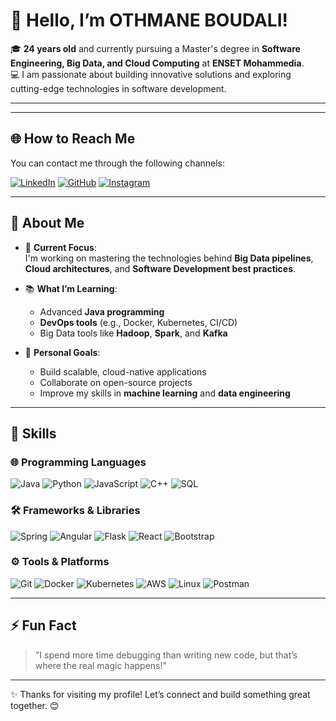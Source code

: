 # 👋 Hello, I’m OTHMANE BOUDALI!  

🎓 **24 years old** and currently pursuing a Master's degree in **Software Engineering, Big Data, and Cloud Computing** at **ENSET Mohammedia**.  
💻 I am passionate about building innovative solutions and exploring cutting-edge technologies in software development.  

---
---

## 🌐 How to Reach Me  

You can contact me through the following channels:


[![LinkedIn](https://img.shields.io/badge/LinkedIn-%230077B5.svg?&style=for-the-badge&logo=linkedin&logoColor=white)](https://www.linkedin.com/in/othmane-boudali-80344a21a )
[![GitHub](https://img.shields.io/badge/GitHub-%2312100E.svg?&style=for-the-badge&logo=github&logoColor=white)](https://github.com/OTH-BD)
[![Instagram](https://img.shields.io/badge/Instagram-%23E4405F.svg?&style=for-the-badge&logo=instagram&logoColor=white)](https://www.instagram.com/othmaneboudali)


---

## 🚀 About Me  

- 🎯 **Current Focus**:  
  I'm working on mastering the technologies behind **Big Data pipelines**, **Cloud architectures**, and **Software Development best practices**.  

- 📚 **What I’m Learning**:  
  - Advanced **Java programming**  
  - **DevOps tools** (e.g., Docker, Kubernetes, CI/CD)  
  - Big Data tools like **Hadoop**, **Spark**, and **Kafka**  

- 🌟 **Personal Goals**:  
  - Build scalable, cloud-native applications  
  - Collaborate on open-source projects  
  - Improve my skills in **machine learning** and **data engineering**  

---

## 🚀 Skills

### 🌐 Programming Languages
<p align="left">
  <img src="https://img.shields.io/badge/Java-%23ED8B00.svg?style=for-the-badge&logo=java&logoColor=white" alt="Java"/>
  <img src="https://img.shields.io/badge/Python-%233776AB.svg?style=for-the-badge&logo=python&logoColor=white" alt="Python"/>
  <img src="https://img.shields.io/badge/JavaScript-%23F7DF1E.svg?style=for-the-badge&logo=javascript&logoColor=black" alt="JavaScript"/>
  <img src="https://img.shields.io/badge/C++-%2300599C.svg?style=for-the-badge&logo=c%2B%2B&logoColor=white" alt="C++"/>
  <img src="https://img.shields.io/badge/SQL-%2307405e.svg?style=for-the-badge&logo=postgresql&logoColor=white" alt="SQL"/>
</p>

### 🛠️ Frameworks & Libraries
<p align="left">
  <img src="https://img.shields.io/badge/Spring-%236DB33F.svg?style=for-the-badge&logo=spring&logoColor=white" alt="Spring"/>
  <img src="https://img.shields.io/badge/Angular-%23DD0031.svg?style=for-the-badge&logo=angular&logoColor=white" alt="Angular"/>
  <img src="https://img.shields.io/badge/Flask-%23000000.svg?style=for-the-badge&logo=flask&logoColor=white" alt="Flask"/>
  <img src="https://img.shields.io/badge/React-%2320232a.svg?style=for-the-badge&logo=react&logoColor=%2361DAFB" alt="React"/>
  <img src="https://img.shields.io/badge/Bootstrap-%23563D7C.svg?style=for-the-badge&logo=bootstrap&logoColor=white" alt="Bootstrap"/>
</p>

### ⚙️ Tools & Platforms
<p align="left">
  <img src="https://img.shields.io/badge/Git-%23F05033.svg?style=for-the-badge&logo=git&logoColor=white" alt="Git"/>
  <img src="https://img.shields.io/badge/Docker-%230db7ed.svg?style=for-the-badge&logo=docker&logoColor=white" alt="Docker"/>
  <img src="https://img.shields.io/badge/Kubernetes-%23326ce5.svg?style=for-the-badge&logo=kubernetes&logoColor=white" alt="Kubernetes"/>
  <img src="https://img.shields.io/badge/AWS-%23FF9900.svg?style=for-the-badge&logo=amazon-aws&logoColor=white" alt="AWS"/>
  <img src="https://img.shields.io/badge/Linux-%23FCC624.svg?style=for-the-badge&logo=linux&logoColor=black" alt="Linux"/>
  <img src="https://img.shields.io/badge/Postman-%23FF6C37.svg?style=for-the-badge&logo=postman&logoColor=white" alt="Postman"/>
</p>

  
---

## ⚡ Fun Fact  

> "I spend more time debugging than writing new code, but that’s where the real magic happens!"  

---

✨ Thanks for visiting my profile! Let’s connect and build something great together. 😊  
